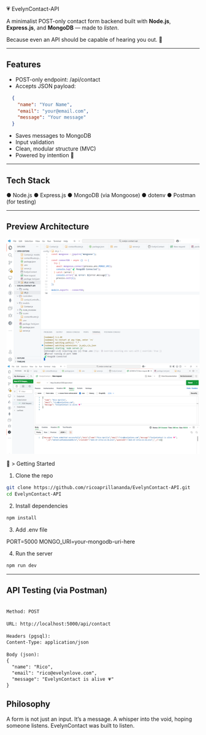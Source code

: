 💗 EvelynContact-API

A minimalist POST-only contact form backend built with **Node.js**, **Express.js**, and **MongoDB** — made to *listen*.

Because even an API should be capable of hearing you out. 🪽

---


## Features

- POST-only endpoint: /api/contact
- Accepts JSON payload:
  
``` json
  {
    "name": "Your Name",
    "email": "your@email.com",
    "message": "Your message"
  }

``` 

- Saves messages to MongoDB
- Input validation
- Clean, modular structure (MVC)
- Powered by intention 🖤

---


## Tech Stack

● Node.js
● Express.js
● MongoDB (via Mongoose)
● dotenv
● Postman (for testing)

---


## Preview Architecture

![Project Structure](assets/project-structure.png)
![POST Request](assets/post-request.png)

🍃 > Getting Started

1. Clone the repo

``` bash
git clone https://github.com/ricoaprillananda/EvelynContact-API.git
cd EvelynContact-API

```

2. Install dependencies

``` bash
npm install

```

3. Add .env file
   
PORT=5000
MONGO_URI=your-mongodb-uri-here


4. Run the server
   
``` bash
npm run dev

```

---

## API Testing (via Postman)

```

Method: POST

URL: http://localhost:5000/api/contact

Headers (pgsql):
Content-Type: application/json

Body (json):
{
  "name": "Rico",
  "email": "rico@evelynlove.com",
  "message": "EvelynContact is alive 💗"
}

```


## Philosophy
A form is not just an input.
It’s a message.
A whisper into the void, hoping someone listens.
EvelynContact was built to listen.
